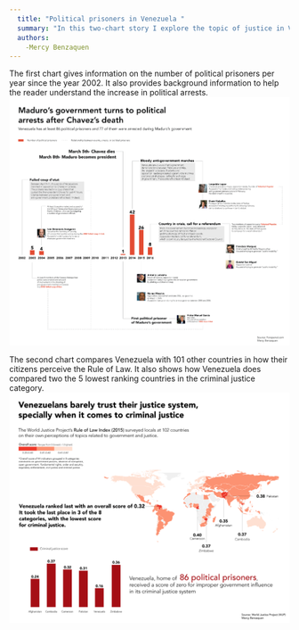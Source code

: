 ```yaml
---
  title: "Political prisoners in Venezuela "
  summary: "In this two-chart story I explore the topic of justice in Venezuela, getting into a timeline of political arrests and the perceptions of Venezuelans on their judicial system."
  authors:
    -Mercy Benzaquen
---
```


The first chart gives information on the number of political prisoners per year since the year 2002. It also provides background information to help the reader understand the increase in political arrests.
![](project_4_chart_1.png)

The second chart compares Venezuela with 101 other countries in how their citizens perceive the Rule of Law. It also shows how Venezuela does compared two the 5 lowest ranking countries in the criminal justice category.
![](project_4_chart_2.png)
